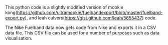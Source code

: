 This python code is a slightly modified version of mookie kong(https://github.com/ultramookie/fuelbandexport/blob/master/fuelband-export.py), and leah culvers(https://gist.github.com/leah/5655437) code.

The Nike Fuelband data now gets code from Nike and exports it in a CSV data file.
This CSV file can be used for a number of purposes such as data visualisation.


